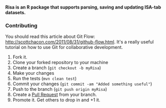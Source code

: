 #### Risa is an R package that supports parsing, saving and updating ISA-tab datasets.

### Contributing

You should read this article about Git Flow: <http://scottchacon.com/2011/08/31/github-flow.html>. It's a really useful tutorial on how to use Git for collaborative development.

1. Fork it.
2. Clone your forked repository to your machine
3. Create a branch (`git checkout -b myRisa`)
4. Make your changes
5. Run the tests (`mvn clean test`)
6. Commit your changes (`git commit -am "Added something useful"`)
7. Push to the branch (`git push origin myRisa`)
8. Create a [Pull Request](http://help.github.com/pull-requests/) from your branch.
9. Promote it. Get others to drop in and +1 it.

